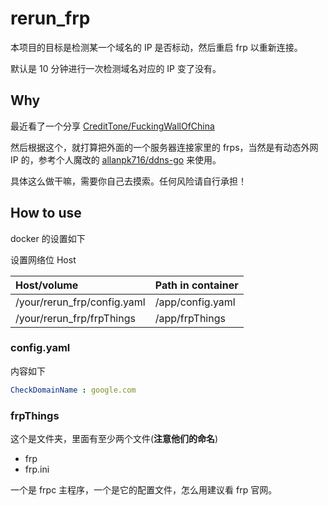 # rerun_frp

本项目的目标是检测某一个域名的 IP 是否标动，然后重启 frp 以重新连接。

默认是 10 分钟进行一次检测域名对应的 IP 变了没有。

## Why

最近看了一个分享 [CreditTone/FuckingWallOfChina](https://github.com/CreditTone/FuckingWallOfChina)

然后根据这个，就打算把外面的一个服务器连接家里的 frps，当然是有动态外网 IP 的，参考个人魔改的 [allanpk716/ddns-go](https://github.com/allanpk716/ddns-go) 来使用。

具体这么做干嘛，需要你自己去摸索。任何风险请自行承担！

## How to use

docker 的设置如下

设置网络位 Host

| Host/volume                 | Path in container |
| :-------------------------- | :---------------- |
| /your/rerun_frp/config.yaml | /app/config.yaml  |
| /your/rerun_frp/frpThings   | /app/frpThings    |

### config.yaml 

内容如下

```yaml
CheckDomainName : google.com
```

### frpThings

这个是文件夹，里面有至少两个文件(**注意他们的命名**)

* frp
* frp.ini

一个是 frpc 主程序，一个是它的配置文件，怎么用建议看 frp 官网。
